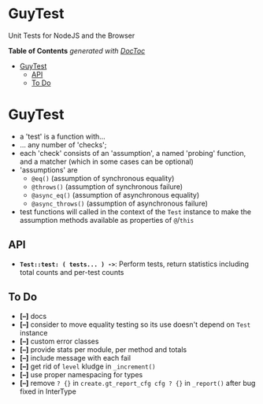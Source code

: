 
# GuyTest

Unit Tests for NodeJS and the Browser


<!-- START doctoc generated TOC please keep comment here to allow auto update -->
<!-- DON'T EDIT THIS SECTION, INSTEAD RE-RUN doctoc TO UPDATE -->
**Table of Contents**  *generated with [DocToc](https://github.com/thlorenz/doctoc)*

- [GuyTest](#guytest)
  - [API](#api)
  - [To Do](#to-do)

<!-- END doctoc generated TOC please keep comment here to allow auto update -->


# GuyTest

* a 'test' is a function with...
* ... any number of 'checks';
* each 'check' consists of an 'assumption', a named 'probing' function, and a matcher (which in some cases
  can be optional)
* 'assumptions' are
  * `@eq()` (assumption of synchronous equality)
  * `@throws()` (assumption of synchronous failure)
  * `@async_eq()` (assumption of asynchronous equality)
  * `@async_throws()` (assumption of asynchronous failure)
* test functions will called in the context of the `Test` instance to make the assumption methods available
  as properties of `@`/`this`

## API

* **`Test::test: ( tests... ) ->`**: Perform tests, return statistics including total counts and per-test
  counts

<!--
## Browserify

```bash
browserify --require intertype --debug -o public/browserified/intertype.js
```
 -->

## To Do

* **[–]** docs
* **[–]** consider to move equality testing so its use doesn't depend on `Test` instance
* **[–]** custom error classes
* **[–]** provide stats per module, per method and totals
* **[–]** include message with each fail
* **[–]** get rid of `level` kludge in `_increment()`
* **[–]** use proper namespacing for types
* **[–]** remove `? {}` in `create.gt_report_cfg cfg ? {}` in `_report()` after bug fixed in InterType

<!-- ## Is Done -->

<!-- * **[+]** ### -->
